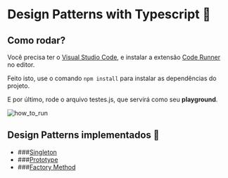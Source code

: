 # Design Patterns with Typescript 🤯

## Como rodar?

Você precisa ter o [Visual Studio Code](https://code.visualstudio.com/), e instalar a extensão [Code Runner](https://marketplace.visualstudio.com/items?itemName=formulahendry.code-runner) no editor. 

Feito isto, use o comando ```npm install``` para instalar as dependências do projeto.

E por último, rode o arquivo testes.js, que servirá como seu **playground**.

![how_to_run](https://media.giphy.com/media/uhoD0uDBwCXBCpy5Oq/giphy.gif)

## Design Patterns implementados 🤤 

- ###[Singleton](https://github.com/edvansts/design-patterns-typescript/tree/main/src/singleton)
- ###[Prototype](https://github.com/edvansts/design-patterns-typescript/tree/main/src/prototype)
- ###[Factory Method](https://github.com/edvansts/design-patterns-typescript/tree/main/src/factory-method)





